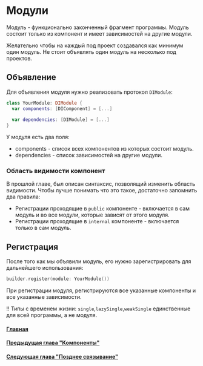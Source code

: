 # Модули
Модуль - функционально законченный фрагмент программы. Модуль состоит только из компонент и имеет зависимостей на другие модули.

Желательно чтобы на каждый под проект создавался как минимум один модуль. Не стоит объявлять один модуль на несколько под проектов.

## Объявление
Для объявления модуля нужно реализовать протокол `DIModule`:
```Swift
class YourModule: DIModule {
  var components: [DIComponent] = [...]
  
  var dependencies: [DIModule] = [...]
}
```

У модуля есть два поля:
* components - список всех компонентов из которых состоит модуль.
* dependencies - список зависимостей на другие модули.

### Область видимости компонент

В прошлой главе, был описан синтаксис, позволящий изменить область видимости. Чтобы лучше понимать что это такое, достаточно запомнить два правила:
* Регистрации проходящие в `public` компоненте - включается в сам модуль и во все модули, которые зависят от этого модуля.
* Регистрации проходящие в `internal` компоненте - включается только в сам модуль.

## Регистрация
После того как мы объявили модуль, его нужно зарегистрировать для дальнейшего использования:
```Swift
builder.register(module: YourModule())
```
При регистрации модуля, регистрируются все указанные компоненты и все указанные зависимости.

!! Типы с временем жизни: `single`,`lazySingle`,`weakSingle` единственные для всей программы, а не модуля.


#### [Главная](main.md)
#### [Предыдущая глава "Компоненты"](component.md)
#### [Следующая глава "Позднее связывание"](lateBinding.md)
